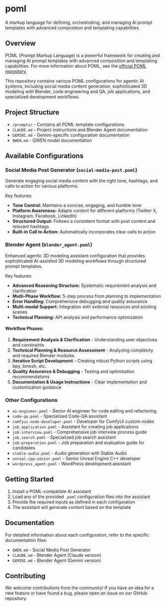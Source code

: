 # poml
A markup language for defining, orchestrating, and managing AI prompt templates with advanced composition and templating capabilities.

## Overview

POML (Prompt Markup Language) is a powerful framework for creating and managing AI prompt templates with advanced composition and templating capabilities. For more information about POML, see the [official POML repository](https://github.com/microsoft/poml).

This repository contains various POML configurations for agentic AI systems, including social media content generation, sophisticated 3D modeling with Blender, code engineering and QA, job applications, and specialized development workflows.

## Project Structure

- `/prompts/` - Contains all POML template configurations
- `CLAUDE.md` - Project instructions and Blender Agent documentation
- `GEMINI.md` - Gemini-specific configuration documentation
- `QWEN.md` - QWEN model documentation

## Available Configurations

### Social Media Post Generator (`social-media-post.poml`)
Generate engaging social media content with the right tone, hashtags, and calls to action for various platforms.

Key features:
- **Tone Control:** Maintains a concise, engaging, and humble tone
- **Platform Awareness:** Adapts content for different platforms (Twitter X, Instagram, Facebook, LinkedIn)
- **Structured Output:** Follows a consistent format with post content and relevant hashtags
- **Built-in Call to Action:** Automatically incorporates clear calls to action

### Blender Agent (`blender_agent.poml`)
Enhanced agentic 3D modeling assistant configuration that provides sophisticated AI-assisted 3D modeling workflows through structured prompt templates.

Key features:
- **Advanced Reasoning Structure:** Systematic requirement analysis and clarification
- **Multi-Phase Workflow:** 5-step process from planning to implementation
- **Error Handling:** Comprehensive debugging and quality assurance
- **Multi-modal Support:** Integration with external resources and existing scenes
- **Technical Planning:** API analysis and performance optimization

#### Workflow Phases:
1. **Requirement Analysis & Clarification** - Understanding user objectives and constraints
2. **Technical Planning & Resource Assessment** - Analyzing complexity and required Blender modules
3. **Iterative Script Development** - Creating robust Python scripts using bpy, bmesh, etc.
4. **Quality Assurance & Debugging** - Testing and optimization recommendations
5. **Documentation & Usage Instructions** - Clear implementation and customization guidance

### Other Configurations
- `ai-engineer.poml` - Senior AI engineer for code editing and refactoring
- `code-qa.poml` - Specialized Code-QA assistant
- `comfyui-node-developer.poml` - Developer for ComfyUI custom nodes
- `job_application.poml` - Assistant for creating job applications
- `job-interview.poml` - Comprehensive job interview process guide
- `job_search.poml` - Specialized job search assistant
- `job-preparation.poml` - Job preparation and evaluation guide for candidates
- `stable-audio.poml` - Audio generation with Stable Audio
- `unreal-cpp-senior.poml` - Senior Unreal Engine C++ developer
- `wordpress_agent.poml` - WordPress development assistant

## Getting Started

1. Install a POML-compatible AI assistant
2. Load any of the provided `.poml` configuration files into the assistant
3. Provide the required inputs as defined in each configuration
4. The assistant will generate content based on the template

## Documentation

For detailed information about each configuration, refer to the specific documentation files:
- `QWEN.md` - Social Media Post Generator
- `CLAUDE.md` - Blender Agent (Claude version)
- `GEMINI.md` - Blender Agent (Gemini version)

## Contributing

We welcome contributions from the community! If you have an idea for a new feature or have found a bug, please open an issue on our GitHub repository.